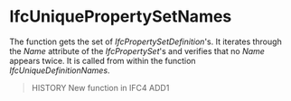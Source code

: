 # IfcUniquePropertySetNames

The function gets the set of _IfcPropertySetDefinition_'s. It iterates through the _Name_ attribute of the _IfcPropertySet_'s
and verifies that no _Name_ appears twice. It is called from within the function _IfcUniqueDefinitionNames_.
> HISTORY  New function in IFC4 ADD1
